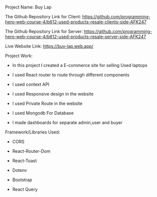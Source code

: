 Project Name: Buy Lap

The Github Repository Link for Client:  https://github.com/programming-hero-web-course-4/b612-used-products-resale-clients-side-AFK247

The Github Repository Link for Server: https://github.com/programming-hero-web-course-4/b612-used-products-resale-server-side-AFK247

Live Website Link: https://buy-lap.web.app/

Project Work: 

* In this project I created a E-commerce site for selling Used laptops

* I used React router to route through different components

* I used context API

* I used Responsive design in the website

* I used Private Route in the website

* I used Mongodb For Database

* I made dashboards for separate admin,user and buyer


Framework/Libraries Used:

* CORS

* React-Router-Dom

* React-Toast

* Dotenv

* Bootstrap

* React Query
